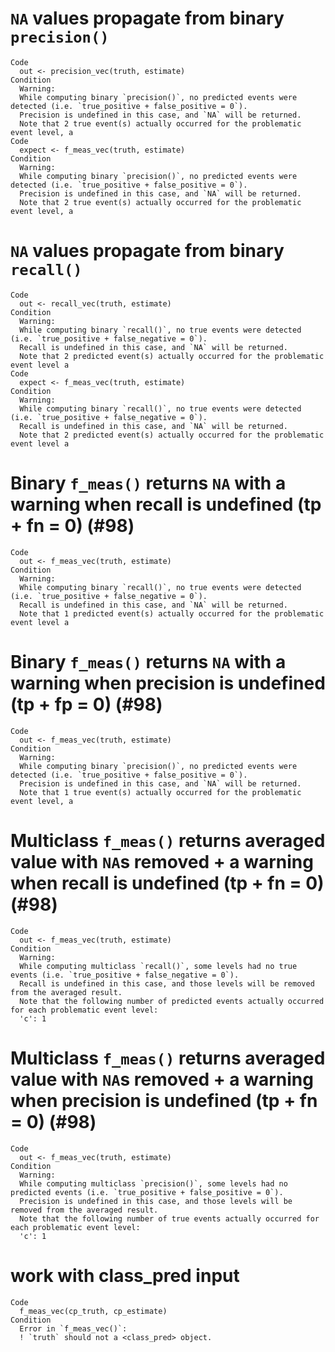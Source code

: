 # `NA` values propagate from binary `precision()`

    Code
      out <- precision_vec(truth, estimate)
    Condition
      Warning:
      While computing binary `precision()`, no predicted events were detected (i.e. `true_positive + false_positive = 0`).
      Precision is undefined in this case, and `NA` will be returned.
      Note that 2 true event(s) actually occurred for the problematic event level, a
    Code
      expect <- f_meas_vec(truth, estimate)
    Condition
      Warning:
      While computing binary `precision()`, no predicted events were detected (i.e. `true_positive + false_positive = 0`).
      Precision is undefined in this case, and `NA` will be returned.
      Note that 2 true event(s) actually occurred for the problematic event level, a

# `NA` values propagate from binary `recall()`

    Code
      out <- recall_vec(truth, estimate)
    Condition
      Warning:
      While computing binary `recall()`, no true events were detected (i.e. `true_positive + false_negative = 0`).
      Recall is undefined in this case, and `NA` will be returned.
      Note that 2 predicted event(s) actually occurred for the problematic event level a
    Code
      expect <- f_meas_vec(truth, estimate)
    Condition
      Warning:
      While computing binary `recall()`, no true events were detected (i.e. `true_positive + false_negative = 0`).
      Recall is undefined in this case, and `NA` will be returned.
      Note that 2 predicted event(s) actually occurred for the problematic event level a

# Binary `f_meas()` returns `NA` with a warning when recall is undefined (tp + fn = 0) (#98)

    Code
      out <- f_meas_vec(truth, estimate)
    Condition
      Warning:
      While computing binary `recall()`, no true events were detected (i.e. `true_positive + false_negative = 0`).
      Recall is undefined in this case, and `NA` will be returned.
      Note that 1 predicted event(s) actually occurred for the problematic event level a

# Binary `f_meas()` returns `NA` with a warning when precision is undefined (tp + fp = 0) (#98)

    Code
      out <- f_meas_vec(truth, estimate)
    Condition
      Warning:
      While computing binary `precision()`, no predicted events were detected (i.e. `true_positive + false_positive = 0`).
      Precision is undefined in this case, and `NA` will be returned.
      Note that 1 true event(s) actually occurred for the problematic event level, a

# Multiclass `f_meas()` returns averaged value with `NA`s removed + a warning when recall is undefined (tp + fn = 0) (#98)

    Code
      out <- f_meas_vec(truth, estimate)
    Condition
      Warning:
      While computing multiclass `recall()`, some levels had no true events (i.e. `true_positive + false_negative = 0`).
      Recall is undefined in this case, and those levels will be removed from the averaged result.
      Note that the following number of predicted events actually occurred for each problematic event level:
      'c': 1

# Multiclass `f_meas()` returns averaged value with `NA`s removed + a warning when precision is undefined (tp + fn = 0) (#98)

    Code
      out <- f_meas_vec(truth, estimate)
    Condition
      Warning:
      While computing multiclass `precision()`, some levels had no predicted events (i.e. `true_positive + false_positive = 0`).
      Precision is undefined in this case, and those levels will be removed from the averaged result.
      Note that the following number of true events actually occurred for each problematic event level:
      'c': 1

# work with class_pred input

    Code
      f_meas_vec(cp_truth, cp_estimate)
    Condition
      Error in `f_meas_vec()`:
      ! `truth` should not a <class_pred> object.


